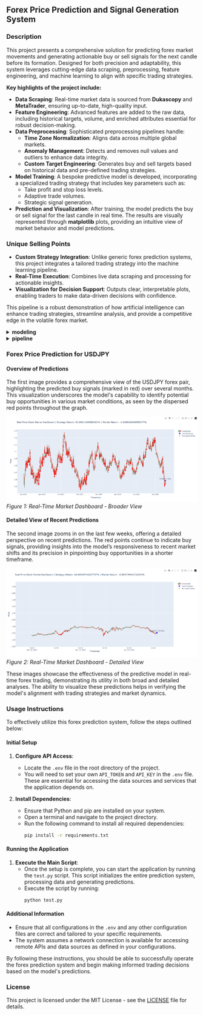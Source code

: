 <h2>Forex Price Prediction and Signal Generation System</h2>

<h3>Description</h3>
<p>This project presents a comprehensive solution for predicting forex market movements and generating actionable buy or sell signals for the next candle before its formation. Designed for both precision and adaptability, this system leverages cutting-edge data scraping, preprocessing, feature engineering, and machine learning to align with specific trading strategies.</p>

<p><strong>Key highlights of the project include:</strong></p>
<ul>
  <li><strong>Data Scraping</strong>: Real-time market data is sourced from <strong>Dukascopy</strong> and <strong>MetaTrader</strong>, ensuring up-to-date, high-quality input.</li>
  <li><strong>Feature Engineering</strong>: Advanced features are added to the raw data, including historical targets, volume, and enriched attributes essential for robust decision-making.</li>
  <li><strong>Data Preprocessing</strong>: Sophisticated preprocessing pipelines handle:
    <ul>
      <li><strong>Time Zone Normalization</strong>: Aligns data across multiple global markets.</li>
      <li><strong>Anomaly Management</strong>: Detects and removes null values and outliers to enhance data integrity.</li>
      <li><strong>Custom Target Engineering</strong>: Generates buy and sell targets based on historical data and pre-defined trading strategies.</li>
    </ul>
  </li>
  <li><strong>Model Training</strong>: A bespoke predictive model is developed, incorporating a specialized trading strategy that includes key parameters such as:
    <ul>
      <li>Take profit and stop loss levels.</li>
      <li>Adaptive trade volumes.</li>
      <li>Strategic signal generation.</li>
    </ul>
  </li>
  <li><strong>Prediction and Visualization</strong>: After training, the model predicts the buy or sell signal for the last candle in real time. The results are visually represented through <strong>matplotlib</strong> plots, providing an intuitive view of market behavior and model predictions.</li>
</ul>

<h3>Unique Selling Points</h3>
<ul>
  <li><strong>Custom Strategy Integration</strong>: Unlike generic forex prediction systems, this project integrates a tailored trading strategy into the machine learning pipeline.</li>
  <li><strong>Real-Time Execution</strong>: Combines live data scraping and processing for actionable insights.</li>
  <li><strong>Visualization for Decision Support</strong>: Outputs clear, interpretable plots, enabling traders to make data-driven decisions with confidence.</li>
</ul>

<p>This pipeline is a robust demonstration of how artificial intelligence can enhance trading strategies, streamline analysis, and provide a competitive edge in the volatile forex market.</p>

<details>
<summary><strong>modeling</strong></summary>

- **configs**
  - `feature_configs_general.py`
  - `history_data_crawlers_config.py`
  - `stage_one_data_config.py`
- **data**
  - **raw_data**
  - **stage_one_data**
- `modeling_funcs.py`
- `modeling.ipynb`
- `quant_cross_validation.py`
- `target_generation.py`
- **utils**
  - `general_utils.py`

</details>

<details>
<summary><strong>pipeline</strong></summary>

- **configs**
  - `feature_configs_general.py`
  - `history_data_crawlers_config.py`
  - `stage_one_data_config.py`
- **create_dataset**
  - `columns_merge_func.py`
- **create_features**
  - `create_basic_features_func.py`
  - `indicator_func.py`
  - `realtime_shift_func.py`
  - `window_agg_features_func.py`
- **data**
  - **raw_data**
    - `dukascopy`
- **data_crawlers**
  - `dukascopy_func.py`
  - `metatrader_func.py`
- `feature_creation_pipeline.ipynb`
- **logs**
  - `dukascopy_data_crawl.log`
  - `General_jobs.log`
- **realtime_candle**
  - `realtime_candle_func.py`
- `requirements.txt`
- **stage_one_data**
  - `history_data_stage_one_func.py`
- `test.py`
- **utils**
  - `clean_data.py`
  - `config_utils.py`
  - `datetime_utils.py`
  - `df_utils.py`
  - **feature_config_extractor**
    - `extract_config_from_features.py`
  - `logging_tools.py`
  - `reduce_memory.py`

</details>

### Forex Price Prediction for USDJPY

#### Overview of Predictions
The first image provides a comprehensive view of the USDJPY forex pair, highlighting the predicted buy signals (marked in red) over several months. This visualization underscores the model's capability to identify potential buy opportunities in various market conditions, as seen by the dispersed red points throughout the graph.

![Forex Prediction Overview](/forex_prediction_1.png)
*Figure 1: Real-Time Market Dashboard - Broader View*

#### Detailed View of Recent Predictions
The second image zooms in on the last few weeks, offering a detailed perspective on recent predictions. The red points continue to indicate buy signals, providing insights into the model’s responsiveness to recent market shifts and its precision in pinpointing buy opportunities in a shorter timeframe.

![Forex Prediction Zoomed](/forex_prediction_2.png)
*Figure 2: Real-Time Market Dashboard - Detailed View*

These images showcase the effectiveness of the predictive model in real-time forex trading, demonstrating its utility in both broad and detailed analyses. The ability to visualize these predictions helps in verifying the model's alignment with trading strategies and market dynamics.

### Usage Instructions

To effectively utilize this forex prediction system, follow the steps outlined below:

#### Initial Setup
1. **Configure API Access**:
   - Locate the `.env` file in the root directory of the project.
   - You will need to set your own `API_TOKEN` and `API_KEY` in the `.env` file. These are essential for accessing the data sources and services that the application depends on.

2. **Install Dependencies**:
   - Ensure that Python and pip are installed on your system.
   - Open a terminal and navigate to the project directory.
   - Run the following command to install all required dependencies:
     ```bash
     pip install -r requirements.txt
     ```

#### Running the Application
1. **Execute the Main Script**:
   - Once the setup is complete, you can start the application by running the `test.py` script. This script initializes the entire prediction system, processing data and generating predictions.
   - Execute the script by running:
     ```bash
     python test.py
     ```

#### Additional Information
- Ensure that all configurations in the `.env` and any other configuration files are correct and tailored to your specific requirements.
- The system assumes a network connection is available for accessing remote APIs and data sources as defined in your configurations.

By following these instructions, you should be able to successfully operate the forex prediction system and begin making informed trading decisions based on the model's predictions.

### License

This project is licensed under the MIT License - see the [LICENSE](LICENSE.txt) file for details.



